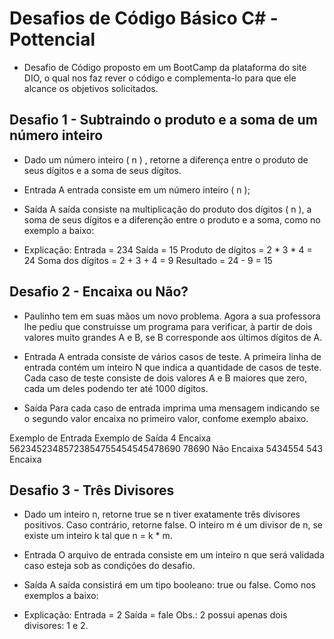 # Desafios de Código Básico C# - Pottencial

- Desafio de Código proposto em um BootCamp da plataforma do site DIO, o qual nos faz rever o código e complementa-lo para que ele alcance os objetivos solicitados.

## Desafio 1 - Subtraindo o produto e a soma de um número inteiro

- Dado um número inteiro ( n ) , retorne a diferença entre o produto de seus dígitos e a soma de seus dígitos.

- Entrada
A entrada consiste em um número inteiro ( n );

- Saída
A saída consiste na multiplicação do produto dos dígitos ( n ), a soma de seus dígitos e a diferenção entre o produto e a soma, como no exemplo a baixo: 

- Explicação:
Entrada	= 234
Saída = 15
Produto de dígitos = 2 * 3 * 4 = 24
Soma dos dígitos = 2 + 3 + 4 = 9
Resultado = 24 - 9 = 15

## Desafio 2 - Encaixa ou Não?

- Paulinho tem em suas mãos um novo problema. Agora a sua professora lhe pediu que construísse um programa para verificar, à partir de dois valores muito grandes A e B, se B corresponde aos últimos dígitos de A.

- Entrada
A entrada consiste de vários casos de teste. A primeira linha de entrada contém um inteiro N que indica a quantidade de casos de teste. Cada caso de teste consiste de dois valores A e B maiores que zero, cada um deles podendo ter até 1000 dígitos.

- Saída
Para cada caso de entrada imprima uma mensagem indicando se o segundo valor encaixa no primeiro valor, confome exemplo abaixo.

Exemplo de Entrada   	                      Exemplo de Saída
      4                                            Encaixa
56234523485723854755454545478690 78690           Não Encaixa
5434554 543                                        Encaixa

## Desafio 3 - Três Divisores

- Dado um inteiro n, retorne true se n tiver exatamente três divisores positivos. Caso contrário, retorne false. O inteiro m é um divisor de n, se existe um inteiro k tal que n = k * m. 

- Entrada
O arquivo de entrada consiste em um inteiro n que será validada caso esteja sob as condições do desafio.

- Saída
A saída consistirá em um tipo booleano: true ou false. Como nos exemplos a baixo:

- Explicação:
Entrada	= 2 
Saída = fale
Obs.: 2 possui apenas dois divisores: 1 e 2.

